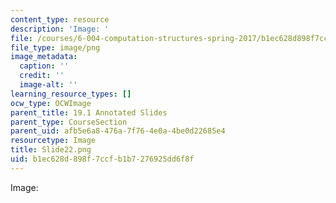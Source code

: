 ```yaml
---
content_type: resource
description: 'Image: '
file: /courses/6-004-computation-structures-spring-2017/b1ec628d898f7ccfb1b7276925dd6f8f_Slide22.png
file_type: image/png
image_metadata:
  caption: ''
  credit: ''
  image-alt: ''
learning_resource_types: []
ocw_type: OCWImage
parent_title: 19.1 Annotated Slides
parent_type: CourseSection
parent_uid: afb5e6a8-476a-7f76-4e0a-4be0d22685e4
resourcetype: Image
title: Slide22.png
uid: b1ec628d-898f-7ccf-b1b7-276925dd6f8f
---
```

Image: 

